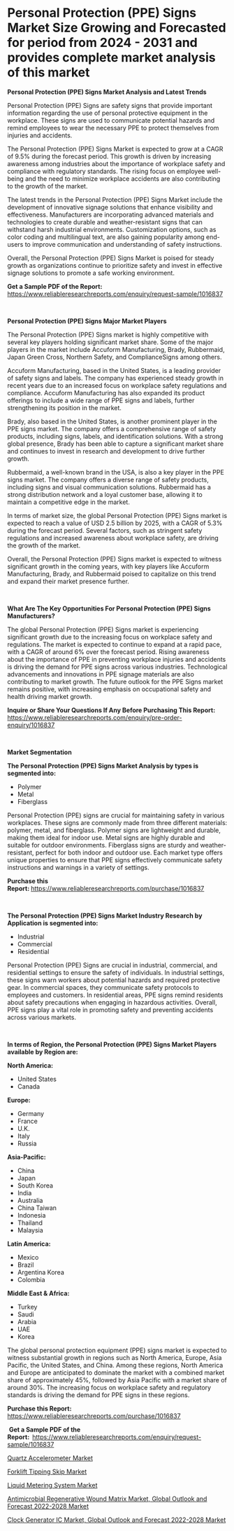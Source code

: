 <p><h1>Personal Protection (PPE) Signs Market Size Growing and Forecasted for period from 2024 - 2031 and provides complete market analysis of this market</h1></p><p><strong>Personal Protection (PPE) Signs Market Analysis and Latest Trends</strong></p>
<p><p>Personal Protection (PPE) Signs are safety signs that provide important information regarding the use of personal protective equipment in the workplace. These signs are used to communicate potential hazards and remind employees to wear the necessary PPE to protect themselves from injuries and accidents.</p><p>The Personal Protection (PPE) Signs Market is expected to grow at a CAGR of 9.5% during the forecast period. This growth is driven by increasing awareness among industries about the importance of workplace safety and compliance with regulatory standards. The rising focus on employee well-being and the need to minimize workplace accidents are also contributing to the growth of the market.</p><p>The latest trends in the Personal Protection (PPE) Signs Market include the development of innovative signage solutions that enhance visibility and effectiveness. Manufacturers are incorporating advanced materials and technologies to create durable and weather-resistant signs that can withstand harsh industrial environments. Customization options, such as color coding and multilingual text, are also gaining popularity among end-users to improve communication and understanding of safety instructions.</p><p>Overall, the Personal Protection (PPE) Signs Market is poised for steady growth as organizations continue to prioritize safety and invest in effective signage solutions to promote a safe working environment.</p></p>
<p><strong>Get a Sample PDF of the Report:&nbsp;</strong> <a href="https://www.reliableresearchreports.com/enquiry/request-sample/1016837">https://www.reliableresearchreports.com/enquiry/request-sample/1016837</a></p>
<p>&nbsp;</p>
<p><strong>Personal Protection (PPE) Signs Major Market Players</strong></p>
<p><p>The Personal Protection (PPE) Signs market is highly competitive with several key players holding significant market share. Some of the major players in the market include Accuform Manufacturing, Brady, Rubbermaid, Japan Green Cross, Northern Safety, and ComplianceSigns among others.</p><p>Accuform Manufacturing, based in the United States, is a leading provider of safety signs and labels. The company has experienced steady growth in recent years due to an increased focus on workplace safety regulations and compliance. Accuform Manufacturing has also expanded its product offerings to include a wide range of PPE signs and labels, further strengthening its position in the market.</p><p>Brady, also based in the United States, is another prominent player in the PPE signs market. The company offers a comprehensive range of safety products, including signs, labels, and identification solutions. With a strong global presence, Brady has been able to capture a significant market share and continues to invest in research and development to drive further growth.</p><p>Rubbermaid, a well-known brand in the USA, is also a key player in the PPE signs market. The company offers a diverse range of safety products, including signs and visual communication solutions. Rubbermaid has a strong distribution network and a loyal customer base, allowing it to maintain a competitive edge in the market.</p><p>In terms of market size, the global Personal Protection (PPE) Signs market is expected to reach a value of USD 2.5 billion by 2025, with a CAGR of 5.3% during the forecast period. Several factors, such as stringent safety regulations and increased awareness about workplace safety, are driving the growth of the market.</p><p>Overall, the Personal Protection (PPE) Signs market is expected to witness significant growth in the coming years, with key players like Accuform Manufacturing, Brady, and Rubbermaid poised to capitalize on this trend and expand their market presence further.</p></p>
<p>&nbsp;</p>
<p><strong>What Are The Key Opportunities For Personal Protection (PPE) Signs Manufacturers?</strong></p>
<p><p>The global Personal Protection (PPE) Signs market is experiencing significant growth due to the increasing focus on workplace safety and regulations. The market is expected to continue to expand at a rapid pace, with a CAGR of around 6% over the forecast period. Rising awareness about the importance of PPE in preventing workplace injuries and accidents is driving the demand for PPE signs across various industries. Technological advancements and innovations in PPE signage materials are also contributing to market growth. The future outlook for the PPE Signs market remains positive, with increasing emphasis on occupational safety and health driving market growth.</p></p>
<p><strong>Inquire or Share Your Questions If Any Before Purchasing This Report:</strong> <a href="https://www.reliableresearchreports.com/enquiry/pre-order-enquiry/1016837">https://www.reliableresearchreports.com/enquiry/pre-order-enquiry/1016837</a></p>
<p>&nbsp;</p>
<p><strong>Market Segmentation</strong></p>
<p><strong>The Personal Protection (PPE) Signs Market Analysis by types is segmented into:</strong></p>
<p><ul><li>Polymer</li><li>Metal</li><li>Fiberglass</li></ul></p>
<p><p>Personal Protection (PPE) signs are crucial for maintaining safety in various workplaces. These signs are commonly made from three different materials: polymer, metal, and fiberglass. Polymer signs are lightweight and durable, making them ideal for indoor use. Metal signs are highly durable and suitable for outdoor environments. Fiberglass signs are sturdy and weather-resistant, perfect for both indoor and outdoor use. Each market type offers unique properties to ensure that PPE signs effectively communicate safety instructions and warnings in a variety of settings.</p></p>
<p><strong>Purchase this Report:&nbsp;</strong><a href="https://www.reliableresearchreports.com/purchase/1016837">https://www.reliableresearchreports.com/purchase/1016837</a></p>
<p>&nbsp;</p>
<p><strong>The Personal Protection (PPE) Signs Market Industry Research by Application is segmented into:</strong></p>
<p><ul><li>Industrial</li><li>Commercial</li><li>Residential</li></ul></p>
<p><p>Personal Protection (PPE) Signs are crucial in industrial, commercial, and residential settings to ensure the safety of individuals. In industrial settings, these signs warn workers about potential hazards and required protective gear. In commercial spaces, they communicate safety protocols to employees and customers. In residential areas, PPE signs remind residents about safety precautions when engaging in hazardous activities. Overall, PPE signs play a vital role in promoting safety and preventing accidents across various markets.</p></p>
<p>&nbsp;</p>
<p><strong>In terms of Region, the Personal Protection (PPE) Signs Market Players available by Region are:</strong></p>
<p>
    <p> <strong> North America: </strong>
        <ul>
            <li>United States</li>
            <li>Canada</li>
        </ul>
        </p> 
    <p> <strong> Europe: </strong>
        <ul>
            <li>Germany</li>
            <li>France</li>
            <li>U.K.</li>
            <li>Italy</li>
            <li>Russia</li>
        </ul>
        </p> 
    <p> <strong> Asia-Pacific: </strong>
        <ul>
            <li>China</li>
            <li>Japan</li>
            <li>South Korea</li>
            <li>India</li>
            <li>Australia</li>
            <li>China Taiwan</li>
            <li>Indonesia</li>
            <li>Thailand</li>
            <li>Malaysia</li>
        </ul>
        </p> 
    <p> <strong> Latin America: </strong>
        <ul>
            <li>Mexico</li>
            <li>Brazil</li>
            <li>Argentina Korea</li>
            <li>Colombia</li>
        </ul>
        </p> 
    <p> <strong> Middle East & Africa: </strong>
        <ul>
            <li>Turkey</li>
            <li>Saudi</li>
            <li>Arabia</li>
            <li>UAE</li>
            <li>Korea</li>
        </ul>
    </p>
    </p>
<p><p>The global personal protection equipment (PPE) signs market is expected to witness substantial growth in regions such as North America, Europe, Asia Pacific, the United States, and China. Among these regions, North America and Europe are anticipated to dominate the market with a combined market share of approximately 45%, followed by Asia Pacific with a market share of around 30%. The increasing focus on workplace safety and regulatory standards is driving the demand for PPE signs in these regions.</p></p>
<p><strong>Purchase this Report: </strong><a href="https://www.reliableresearchreports.com/purchase/1016837">https://www.reliableresearchreports.com/purchase/1016837</a></p>
<p>&nbsp;<strong>Get a Sample PDF of the Report:&nbsp;&nbsp;</strong><a href="https://www.reliableresearchreports.com/enquiry/request-sample/1016837">https://www.reliableresearchreports.com/enquiry/request-sample/1016837</a></p>
<p><strong></strong></p>
<p><p><a href="https://medium.com/@bobbyburke98/quartz-accelerometer-market-exploring-market-share-market-trends-and-future-growth-c4ce41249282">Quartz Accelerometer Market</a></p><p><a href="https://medium.com/@bobbyburke98/forklift-tipping-skip-market-research-report-its-history-and-forecast-2024-to-2031-79b0de857047">Forklift Tipping Skip Market</a></p><p><a href="https://medium.com/@bobbyburke98/liquid-metering-system-nbsp-market-focuses-on-market-share-size-and-projected-forecast-till-2031-12123c85722b">Liquid Metering System Market</a></p><p><a href="https://github.com/nancykennedykellievqfqt2/Market-Research-Report-List-1/blob/main/antimicrobial-regenerative-wound-matrix-market-global-outlook-and-forecast-2022-2028-market.md">Antimicrobial Regenerative Wound Matrix Market, Global Outlook and Forecast 2022-2028 Market</a></p><p><a href="https://github.com/seekum/Market-Research-Report-List-1/blob/main/clock-generator-ic-market-global-outlook-and-forecast-2022-2028-market.md">Clock Generator IC Market, Global Outlook and Forecast 2022-2028 Market</a></p></p>
